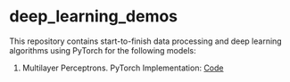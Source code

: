 # deep_learning_demos

This repository contains start-to-finish data processing and deep learning algorithms using PyTorch for the following models:

1. Multilayer Perceptrons. PyTorch Implementation: [Code](https://github.com/afogarty85/deep_learning_demos/blob/master/NN_torch.py)

